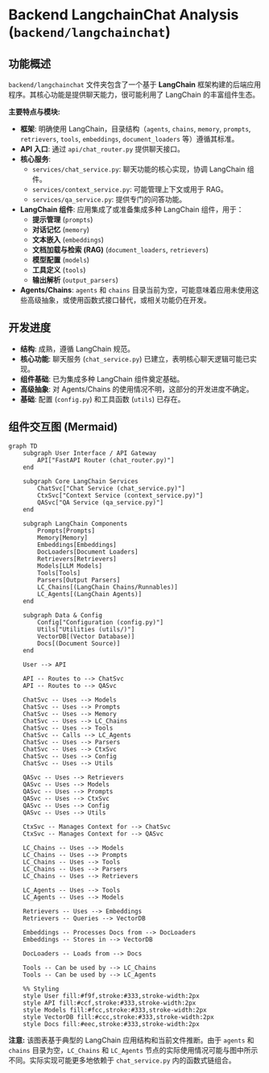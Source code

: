 # Backend LangchainChat Analysis (`backend/langchainchat`)

## 功能概述

`backend/langchainchat` 文件夹包含了一个基于 **LangChain** 框架构建的后端应用程序。其核心功能是提供聊天能力，很可能利用了 LangChain 的丰富组件生态。

**主要特点与模块:**

- **框架**: 明确使用 LangChain，目录结构（`agents`, `chains`, `memory`, `prompts`, `retrievers`, `tools`, `embeddings`, `document_loaders` 等）遵循其标准。
- **API 入口**: 通过 `api/chat_router.py` 提供聊天接口。
- **核心服务**:
  - `services/chat_service.py`: 聊天功能的核心实现，协调 LangChain 组件。
  - `services/context_service.py`: 可能管理上下文或用于 RAG。
  - `services/qa_service.py`: 提供专门的问答功能。
- **LangChain 组件**: 应用集成了或准备集成多种 LangChain 组件，用于：
  - **提示管理** (`prompts`)
  - **对话记忆** (`memory`)
  - **文本嵌入** (`embeddings`)
  - **文档加载与检索 (RAG)** (`document_loaders`, `retrievers`)
  - **模型配置** (`models`)
  - **工具定义** (`tools`)
  - **输出解析** (`output_parsers`)
- **Agents/Chains**: `agents` 和 `chains` 目录当前为空，可能意味着应用未使用这些高级抽象，或使用函数式接口替代，或相关功能仍在开发。

## 开发进度

- **结构**: 成熟，遵循 LangChain 规范。
- **核心功能**: 聊天服务 (`chat_service.py`) 已建立，表明核心聊天逻辑可能已实现。
- **组件基础**: 已为集成多种 LangChain 组件奠定基础。
- **高级抽象**: 对 Agents/Chains 的使用情况不明，这部分的开发进度不确定。
- **基础**: 配置 (`config.py`) 和工具函数 (`utils`) 已存在。

## 组件交互图 (Mermaid)

```mermaid
graph TD
    subgraph User Interface / API Gateway
        API["FastAPI Router (chat_router.py)"]
    end

    subgraph Core LangChain Services
        ChatSvc["Chat Service (chat_service.py)"]
        CtxSvc["Context Service (context_service.py)"]
        QASvc["QA Service (qa_service.py)"]
    end

    subgraph LangChain Components
        Prompts[Prompts]
        Memory[Memory]
        Embeddings[Embeddings]
        DocLoaders[Document Loaders]
        Retrievers[Retrievers]
        Models[LLM Models]
        Tools[Tools]
        Parsers[Output Parsers]
        LC_Chains[(LangChain Chains/Runnables)]
        LC_Agents[(LangChain Agents)]
    end

    subgraph Data & Config
        Config["Configuration (config.py)"]
        Utils["Utilities (utils/)"]
        VectorDB[(Vector Database)]
        Docs[(Document Source)]
    end

    User --> API

    API -- Routes to --> ChatSvc
    API -- Routes to --> QASvc

    ChatSvc -- Uses --> Models
    ChatSvc -- Uses --> Prompts
    ChatSvc -- Uses --> Memory
    ChatSvc -- Uses --> LC_Chains
    ChatSvc -- Uses --> Tools
    ChatSvc -- Calls --> LC_Agents
    ChatSvc -- Uses --> Parsers
    ChatSvc -- Uses --> CtxSvc
    ChatSvc -- Uses --> Config
    ChatSvc -- Uses --> Utils

    QASvc -- Uses --> Retrievers
    QASvc -- Uses --> Models
    QASvc -- Uses --> Prompts
    QASvc -- Uses --> CtxSvc
    QASvc -- Uses --> Config
    QASvc -- Uses --> Utils

    CtxSvc -- Manages Context for --> ChatSvc
    CtxSvc -- Manages Context for --> QASvc

    LC_Chains -- Uses --> Models
    LC_Chains -- Uses --> Prompts
    LC_Chains -- Uses --> Tools
    LC_Chains -- Uses --> Parsers
    LC_Chains -- Uses --> Retrievers

    LC_Agents -- Uses --> Tools
    LC_Agents -- Uses --> Models

    Retrievers -- Uses --> Embeddings
    Retrievers -- Queries --> VectorDB

    Embeddings -- Processes Docs from --> DocLoaders
    Embeddings -- Stores in --> VectorDB

    DocLoaders -- Loads from --> Docs

    Tools -- Can be used by --> LC_Chains
    Tools -- Can be used by --> LC_Agents

    %% Styling
    style User fill:#f9f,stroke:#333,stroke-width:2px
    style API fill:#ccf,stroke:#333,stroke-width:2px
    style Models fill:#fcc,stroke:#333,stroke-width:2px
    style VectorDB fill:#ccc,stroke:#333,stroke-width:2px
    style Docs fill:#eec,stroke:#333,stroke-width:2px
```

**注意:** 该图表基于典型的 LangChain 应用结构和当前文件推断。由于 `agents` 和 `chains` 目录为空，`LC_Chains` 和 `LC_Agents` 节点的实际使用情况可能与图中所示不同。实际实现可能更多地依赖于 `chat_service.py` 内的函数式链组合。
